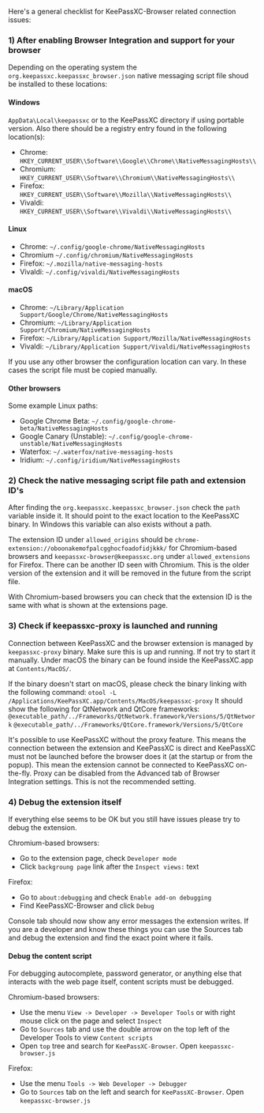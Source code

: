 Here's a general checklist for KeePassXC-Browser related connection issues:

### 1) After enabling Browser Integration and support for your browser
Depending on the operating system the `org.keepassxc.keepassxc_browser.json` native messaging script file shoud be installed to these locations:
#### Windows
`AppData\Local\keepassxc` or to the KeePassXC directory if using portable version.
Also there should be a registry entry found in the following location(s):
- Chrome: `HKEY_CURRENT_USER\\Software\\Google\\Chrome\\NativeMessagingHosts\\`
- Chromium: `HKEY_CURRENT_USER\\Software\\Chromium\\NativeMessagingHosts\\`
- Firefox: `HKEY_CURRENT_USER\\Software\\Mozilla\\NativeMessagingHosts\\`
- Vivaldi: `HKEY_CURRENT_USER\\Software\\Vivaldi\\NativeMessagingHosts\\`

#### Linux
- Chrome: `~/.config/google-chrome/NativeMessagingHosts`
- Chromium `~/.config/chromium/NativeMessagingHosts`
- Firefox: `~/.mozilla/native-messaging-hosts`
- Vivaldi: `~/.config/vivaldi/NativeMessagingHosts`

#### macOS
- Chrome: `~/Library/Application Support/Google/Chrome/NativeMessagingHosts`
- Chromium: `~/Library/Application Support/Chromium/NativeMessagingHosts`
- Firefox: `~/Library/Application Support/Mozilla/NativeMessagingHosts`
- Vivaldi: `~/Library/Application Support/Vivaldi/NativeMessagingHosts`

If you use any other browser the configuration location can vary. In these cases the script file must be copied manually.

#### Other browsers
Some example Linux paths:
- Google Chrome Beta: `~/.config/google-chrome-beta/NativeMessagingHosts`
- Google Canary (Unstable): `~/.config/google-chrome-unstable/NativeMessagingHosts`
- Waterfox: `~/.waterfox/native-messaging-hosts`
- Iridium: `~/.config/iridium/NativeMessagingHosts`

### 2) Check the native messaging script file path and extension ID's
After finding the `org.keepassxc.keepassxc_browser.json` check the `path` variable inside it. It should point to the exact location to the KeePassXC binary. In Windows this variable can also exists without a path.

The extension ID under `allowed_origins` should be `chrome-extension://oboonakemofpalcgghocfoadofidjkkk/` for Chromium-based browsers and 
`keepassxc-browser@keepassxc.org` under `allowed_extensions` for Firefox. There can be another ID seen with Chromium. This is the older version of the extension and it will be removed in the future from the script file.

With Chromium-based browsers you can check that the extension ID is the same with what is shown at the extensions page.

### 3) Check if keepassxc-proxy is launched and running
Connection between KeePassXC and the browser extension is managed by `keepassxc-proxy` binary. Make sure this is up and running. If not try to start it manually. Under macOS the binary can be found inside the KeePassXC.app at `Contents/MacOS/`.

If the binary doesn't start on macOS, please check the binary linking with the following command:
`otool -L /Applications/KeePassXC.app/Contents/MacOS/keepassxc-proxy`
It should show the following for QtNetwork and QtCore frameworks:
`@executable_path/../Frameworks/QtNetwork.framework/Versions/5/QtNetwork`
`@executable_path/../Frameworks/QtCore.framework/Versions/5/QtCore`

It's possible to use KeePassXC without the proxy feature. This means the connection between the extension and KeePassXC is direct and KeePassXC must not be launched before the browser does it (at the startup or from the popup). This mean the extension cannot be connected to KeePassXC on-the-fly. Proxy can be disabled from the Advanced tab of Browser Integration settings. This is not the recommended setting.

### 4) Debug the extension itself
If everything else seems to be OK but you still have issues please try to debug the extension.

Chromium-based browsers:
- Go to the extension page, check `Developer mode`
- Click `backgroung page` link after the `Inspect views:` text

Firefox:
- Go to `about:debugging` and check `Enable add-on debugging`
- Find KeePassXC-Browser and click `Debug`

Console tab should now show any error messages the extension writes. If you are a developer and know these things you can use the Sources tab and debug the extension and find the exact point where it fails.

#### Debug the content script
For debugging autocomplete, password generator, or anything else that interacts with the web page itself, content scripts must be debugged.

Chromium-based browsers:
- Use the menu `View -> Developer -> Developer Tools` or with right mouse click on the page and select `Inspect`
- Go to `Sources` tab and use the double arrow on the top left of the Developer Tools to view `Content scripts`
- Open `top` tree and search for `KeePassXC-Browser`. Open `keepassxc-browser.js`

Firefox:
- Use the menu `Tools -> Web Developer -> Debugger`
- Go to `Sources` tab on the left and search for `KeePassXC-Browser`. Open `keepassxc-browser.js`